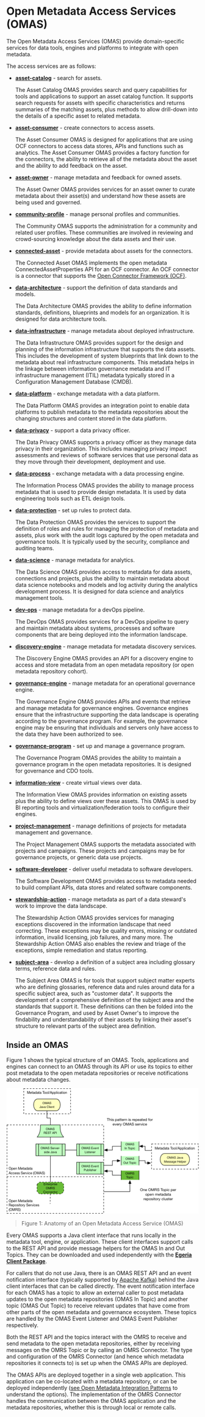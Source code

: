 <!-- SPDX-License-Identifier: Apache-2.0 -->
  
# Open Metadata Access Services (OMAS)

The Open Metadata Access Services (OMAS) provide domain-specific services
for data tools, engines and platforms to integrate with open metadata.

The access services are as follows:

* **[asset-catalog](asset-catalog)** - search for assets.

  The Asset Catalog OMAS provides search and query capabilities for tools and applications
to support an asset catalog function.
It supports search requests for assets with specific characteristics
and returns summaries of the matching assets, plus methods to allow drill-down
into the details of a specific asset to related metadata.

* **[asset-consumer](asset-consumer)** - create connectors to access assets.

  The Asset Consumer OMAS is designed for applications that are using OCF connectors to access data stores, APIs and
functions such as analytics.  The Asset Consumer OMAS provides a factory function
for the connectors, the ability to retrieve all of the metadata about the asset
and the ability to add feedback on the asset.

* **[asset-owner](asset-owner)** - manage metadata and feedback for owned assets.

  The Asset Owner OMAS provides services for an asset owner to curate metadata about their
asset(s) and understand how these assets are being used and governed.

* **[community-profile](community-profile)** - manage personal profiles and communities.
  
  The Community OMAS supports the administration for a community and related user profiles.  These communities are
involved in reviewing and crowd-sourcing knowledge about the data assets and their use.

* **[connected-asset](connected-asset)** - provide metadata about assets for the connectors.
  
  The Connected Asset OMAS implements the open metadata ConnectedAssetProperties API for an OCF connector.
An OCF connector is a connector that supports the [Open Connector Framework (OCF)](../frameworks/open-connector-framework).

* **[data-architecture](data-architecture)** - support the definition of data standards and models.

  The Data Architecture OMAS provides the ability to define information standards, definitions, blueprints and models for an organization.
It is designed for data architecture tools.

* **[data-infrastructure](data-infrastructure)** - manage metadata about deployed infrastructure.

  The Data Infrastructure OMAS provides support for the design and planning of the information infrastructure
that supports the data assets.  This includes the development of system blueprints that link down to the metadata
about real infrastructure components.
This metadata helps in the linkage between information governance metadata
and IT infrastructure management (ITIL) metadata typically stored in a
Configuration Management Database (CMDB).

* **[data-platform](data-platform)** - exchange metadata with a data platform.

  The Data Platform OMAS provides an integration point to enable data platforms to publish metadata to the metadata
repositories about the changing structures and content stored in the data platform.

* **[data-privacy](data-privacy)** - support a data privacy officer.

  The Data Privacy OMAS supports a privacy officer as they manage data privacy
in their organization.
This includes managing privacy impact assessments and reviews of software services
that use personal data as they move through their development, deployment and use.

* **[data-process](data-process)** - exchange metadata with a data processing engine.

  The Information Process OMAS provides the ability to manage process metadata that is used to provide design metadata.
It is used by data engineering tools such as ETL design tools.

* **[data-protection](data-protection)** - set up rules to protect data.

  The Data Protection OMAS provides the services to support the definition of roles and 
rules for managing the protection of metadata and assets, plus work with the audit
logs captured by the open metadata and governance tools.
It is typically used by the security, compliance and auditing teams.

* **[data-science](data-science)** - manage metadata for analytics.

  The Data Science OMAS provides access to metadata for data assets,
connections and projects, plus the ability to maintain metadata about data science notebooks
and models and log activity during the analytics development process.
It is designed for data science and analytics management tools.

* **[dev-ops](dev-ops)** - manage metadata for a devOps pipeline.
  
  The DevOps OMAS provides services for a DevOps pipeline to query and maintain metadata about systems, processes and
software components that are being deployed into the information landscape.

* **[discovery-engine](discovery-engine)** - manage metadata for metadata discovery services.

  The Discovery Engine OMAS provides an API for a discovery engine to access and store
metadata from an open
metadata repository (or open metadata repository cohort).

* **[governance-engine](governance-engine)** - manage metadata for an operational governance engine.

  The Governance Engine OMAS provides APIs and events that retrieve and
manage metadata for governance engines.  Governance engines ensure that 
the infrastructure supporting the data landscape is operating according
to the governance program. For example, the governance engine may be ensuring
that individuals and servers
only have access to the data they have been authorized to see.

* **[governance-program](governance-program)** - set up and manage a governance program.

  The Governance Program OMAS provides the ability to maintain a governance program in the open metadata repositories.
It is designed for governance and CDO tools.

* **[information-view](information-view)** - create virtual views over data.

  The Information View OMAS provides information on existing assets plus the ability to define views over these assets.
This OMAS is used by BI reporting tools and virtualization/federation tools to configure their engines.

* **[project-management](project-management)** - manage definitions of projects for metadata
management and governance.

  The Project Management OMAS supports the metadata associated with projects and campaigns.
These projects and campaigns may be for governance projects, or generic data use projects.

* **[software-developer](software-developer)** - deliver useful metadata to software developers.

  The Software Development OMAS provides access to metadata needed to build compliant APIs,
data stores and related software components.

* **[stewardship-action](stewardship-action)** - manage metadata as part of a data steward's work to
improve the data landscape.

  The Stewardship Action OMAS provides services for managing exceptions discovered in the information landscape that need correcting.
These exceptions may be quality errors, missing or outdated information,
invalid licensing, job failures, and many more.
The Stewardship Action OMAS also enables the review and triage of the exceptions,
simple remediation and status reporting.

* **[subject-area](subject-area)** - develop a definition of a subject area including glossary
terms, reference data and rules.

  The Subject Area OMAS is for tools that support subject matter experts
who are defining glossaries, reference data and rules around data for a specific
subject area, such as "customer data".   It supports the development of a comprehensive
definition of the subject area and the standards that support it.
These definitions can then be folded into the Governance Program,
and used by Asset Owner's to improve the findability and understandability
of their assets by linking their asset's structure to relevant parts of
the subject area definition.

## Inside an OMAS

Figure 1 shows the typical structure of an OMAS.
Tools, applications and engines can connect to an OMAS through its API or
use its topics to either post metadata to the open metadata repositories or
receive notifications about metadata changes.

![Figure 1](omas-anatomy.png)
> Figure 1: Anatomy of an Open Metadata Access Service (OMAS)

Every OMAS supports a Java client interface that runs locally in the metadata tool,
engine, or application.  These client interfaces support calls to the REST API and
provide message helpers for the OMAS In and Out Topics.
They can be downloaded and used independently with the 
**[Egeria Client Package](../../open-metadata-distribution/README.md)**.  

For callers that do not use Java, there is an OMAS REST API and an
event notification interface (typically supported
by [Apache Kafka](https://kafka.apache.org/)) behind
the Java client interfaces that can be called directly. 
The event notification interface for each OMAS has a topic to
allow an external caller to post metadata updates to the open metadata
repositories (OMAS In Topic) and another topic (OMAS Out Topic) to receive
relevant updates that have come from other parts of the
open metadata and governance ecosystem.
These topics are handled by the OMAS Event Listener and OMAS Event Publisher
respectively.

Both the REST API and the topics interact with the OMRS to receive
and send metadata to the open metadata repositories, either by receiving
messages on the OMRS Topic or by calling an OMRS Connector. 
The type and configuration of the OMRS Connector (and hence which metadata
repositories it connects to) is set up when the OMAS APIs are deployed. 

The OMAS APIs are deployed together in a single web application.
This application can be co-located with a metadata repository, or can
be deployed independently 
([see Open Metadata Integration Patterns](../../open-metadata-publication/website/open-metadata-integration-patterns/README.md) to understand the
options).   The implementation of the OMRS Connector handles the
communication between the OMAS application and the metadata repositories,
whether this is through local or remote calls.